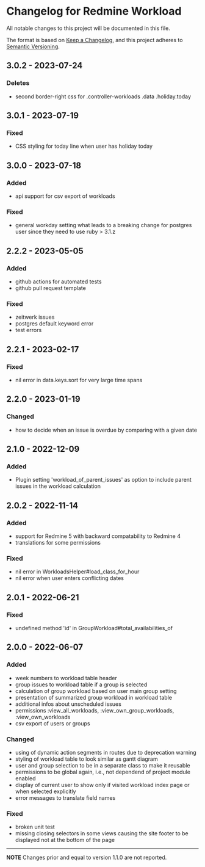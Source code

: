 # Changelog for Redmine Workload

All notable changes to this project will be documented in this file.

The format is based on [Keep a Changelog](https://keepachangelog.com/en/1.0.0/),
and this project adheres to [Semantic Versioning](https://semver.org/spec/v2.0.0.html).

## 3.0.2 - 2023-07-24

### Deletes

* second border-right css for .controller-workloads .data .holiday.today

## 3.0.1 - 2023-07-19

### Fixed

* CSS styling for today line when user has holiday today

## 3.0.0 - 2023-07-18

### Added

* api support for csv export of workloads

### Fixed

* general workday setting what leads to a breaking change for postgres user
since they need to use ruby > 3.1.z

## 2.2.2 - 2023-05-05

### Added

* github actions for automated tests
* github pull request template

### Fixed

* zeitwerk issues
* postgres default keyword error
* test errors

## 2.2.1 - 2023-02-17

### Fixed

* nil error in data.keys.sort for very large time spans

## 2.2.0 - 2023-01-19

### Changed

* how to decide when an issue is overdue by comparing with a given date

## 2.1.0 - 2022-12-09

### Added

* Plugin setting 'workload_of_parent_issues' as option to include parent issues 
  in the workload calculation

## 2.0.2 - 2022-11-14

### Added

* support for Redmine 5 with backward compatability to Redmine 4
* translations for some permissions

### Fixed

* nil error in WorkloadsHelper#load_class_for_hour 
* nil error when user enters conflicting dates

## 2.0.1 - 2022-06-21

### Fixed

* undefined method 'id' in GroupWorkload#total_availabilities_of

## 2.0.0 - 2022-06-07

### Added

* week numbers to workload table header
* group issues to workload table if a group is selected
* calculation of group workload based on user main group setting
* presentation of summarized group workload in workload table
* additional infos about unscheduled issues
* permissions :view_all_workloads, :view_own_group_workloads, :view_own_workloads
* csv export of users or groups

### Changed

* using of dynamic action segments in routes due to deprecation warning
* styling of workload table to look similar as gantt diagram
* user and group selection to be in a separate class to make it reusable
* permissions to be global again, i.e., not dependend of project module enabled
* display of current user to show only if visited workload index page or when
selected explicitly
* error messages to translate field names

### Fixed

* broken unit test
* missing closing selectors in some views causing the site footer to be displayed
not at the bottom of the page

---

**NOTE** Changes prior and equal to version 1.1.0 are not reported.